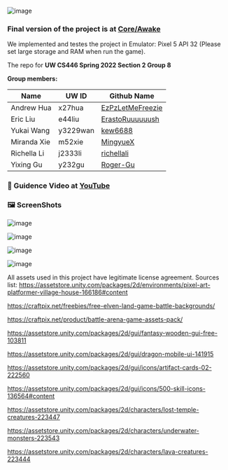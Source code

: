![image](https://user-images.githubusercontent.com/69770812/179666894-98eade1d-4ac0-4513-9270-d83aed90cb3f.png)

### **Final version** of the project is at [**Core/Awake**](https://github.com/ErastoRuuuuuush/CS446/tree/main/Core/Awake)

We implemented and testes the project in Emulator: Pixel 5 API 32 (Please set large storage and RAM when run the game).

The repo for **UW CS446 Spring 2022 Section 2 Group 8**

**Group members:**

| Name        | UW ID    | Github Name                                            |
| ----------- | -------- | -------------------------------------------------------|
| Andrew Hua  | x27hua   | [EzPzLetMeFreezie](https://github.com/EzPzLetMeFreezie)|
| Eric Liu    | e44liu   | [ErastoRuuuuuush](https://github.com/ErastoRuuuuuush)  |
| Yukai Wang  | y3229wan | [kew6688](https://github.com/kew6688)                  |
| Miranda Xie | m52xie   | [MingyueX](https://github.com/MingyueX)                |
| Richella Li | j2333li  | [richellali](https://github.com/richellali)            |
| Yixing Gu   | y232gu   | [Roger-Gu](https://github.com/Roger-Gu)                |

### 🎥 Guidence Video at [**YouTube**](https://youtu.be/6dnE7aaDqB0)

### 🖼️ ScreenShots

![image](https://user-images.githubusercontent.com/69770812/185781669-0f1ecd5e-715c-4e42-9752-dcc6490f6733.png)

![image](https://user-images.githubusercontent.com/69770812/185781693-d9e4d5a0-24a8-46be-934a-3f3de077ca45.png)

![image](https://user-images.githubusercontent.com/69770812/185781752-b8ce20dd-d397-4993-b9b9-7d4c745ca7e1.png)

![image](https://user-images.githubusercontent.com/69770812/185781799-35b8b04c-d9bf-4048-97ac-2230938f03b9.png)


All assets used in this project have legitimate license agreement.
Sources list:
https://assetstore.unity.com/packages/2d/environments/pixel-art-platformer-village-house-166186#content

https://craftpix.net/freebies/free-elven-land-game-battle-backgrounds/

https://craftpix.net/product/battle-arena-game-assets-pack/

https://assetstore.unity.com/packages/2d/gui/fantasy-wooden-gui-free-103811

https://assetstore.unity.com/packages/2d/gui/dragon-mobile-ui-141915

https://assetstore.unity.com/packages/2d/gui/icons/artifact-cards-02-222560

https://assetstore.unity.com/packages/2d/gui/icons/500-skill-icons-136564#content

https://assetstore.unity.com/packages/2d/characters/lost-temple-creatures-223447

https://assetstore.unity.com/packages/2d/characters/underwater-monsters-223543

https://assetstore.unity.com/packages/2d/characters/lava-creatures-223444
